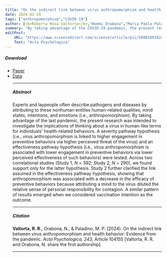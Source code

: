 ```yaml
---
title: "On the indirect link between virus anthropomorphism and health behavior: Evidence from the pandemic" 
date: 2024-01-29
tags: ["anthropomorphism","COVID-19"]
author: [<b>Roberta Rosa Valtorta</b>,"Noemi Orabona","Maria Paola Paladino"]
summary: "By taking advantage of the COVID-19 pandemic, the present research investigates the implications of thinking about a virus in human-like terms for individuals' health-related behaviors."
editPost:
    URL: "https://www.sciencedirect.com/science/article/pii/S0001691824000325"
    Text: "Acta Psychologica"
---
```


##### Download

<ul>
  <li><a href="subjectiveGini.pdf" target="_blank">Paper</a></li> 
  <li><a href="subjectiveGini.pdf" target="_blank">Data</a></li>

------------------------------------------------------------------------

##### Abstract

Experts and laypeople often describe pathogens and diseases by attributing to these nonhuman entities human-related qualities, mind states, intentions, and emotions (i.e., anthropomorphism). By taking advantage of the last pandemic, the present research was intended to investigate the implications of thinking about a virus in human-like terms for individuals' health-related behaviors. A severity pathway hypothesis (i.e., virus anthropomorphism is linked to higher engagement in preventive behaviors via higher perceived threat of the virus) and an effectiveness pathway hypothesis (i.e., virus anthropomorphism is associated with lower engagement in preventive behaviors via lower perceived effectiveness of such behaviors) were tested. Across two correlational studies (Study 1, *N* = 392; Study 2, *N* = 290), we found support only for the latter hypothesis. Study 2 further clarified the link assumed in the effectiveness pathway hypothesis, showing that anthropomorphism was associated with a decrease in the efficacy of preventive behaviors because attributing a mind to the virus diluted the relative sense of personal responsibility for contagion. A similar pattern of results emerged when we considered vaccination intention as the outcome.

------------------------------------------------------------------------

##### Citation

**Valtorta, R. R.**, Orabona, N., & Paladino, M. P. (2024). On the indirect link between virus anthropomorphism and health behavior: Evidence from the pandemic. *Acta Psychologica, 243*, Article 104155 [Valtorta, R. R. and Orabona, N. share the first authorship].

------------------------------------------------------------------------
